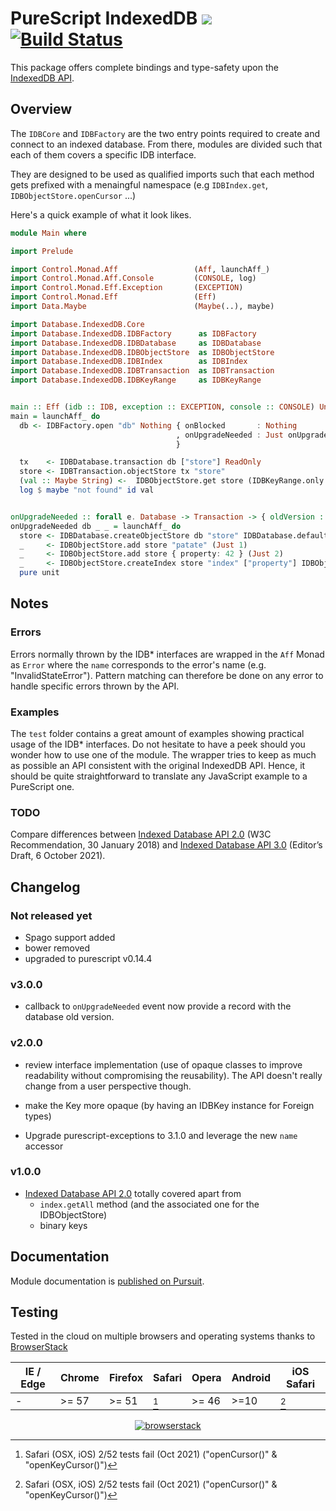 # PureScript IndexedDB [![](https://img.shields.io/badge/doc-pursuit-60b5cc.svg)](http://pursuit.purescript.org/packages/purescript-indexeddb) [![Build Status](https://travis-ci.org/truqu/purescript-indexedDB.svg?branch=master)](https://travis-ci.org/truqu/purescript-indexedDB)

This package offers complete bindings and type-safety upon the [IndexedDB API](https://w3c.github.io/IndexedDB).

## Overview

The `IDBCore` and `IDBFactory` are the two entry points required to create and connect to an
indexed database. From there, modules are divided such that each of them covers a specific IDB
interface.

They are designed to be used as qualified imports such that each method gets prefixed with a
menaingful namespace (e.g `IDBIndex.get`, `IDBObjectStore.openCursor` ...)

Here's a quick example of what it look likes.

```purescript
module Main where

import Prelude

import Control.Monad.Aff                 (Aff, launchAff_)
import Control.Monad.Aff.Console         (CONSOLE, log)
import Control.Monad.Eff.Exception       (EXCEPTION)
import Control.Monad.Eff                 (Eff)
import Data.Maybe                        (Maybe(..), maybe)

import Database.IndexedDB.Core
import Database.IndexedDB.IDBFactory      as IDBFactory
import Database.IndexedDB.IDBDatabase     as IDBDatabase
import Database.IndexedDB.IDBObjectStore  as IDBObjectStore
import Database.IndexedDB.IDBIndex        as IDBIndex
import Database.IndexedDB.IDBTransaction  as IDBTransaction
import Database.IndexedDB.IDBKeyRange     as IDBKeyRange


main :: Eff (idb :: IDB, exception :: EXCEPTION, console :: CONSOLE) Unit
main = launchAff_ do
  db <- IDBFactory.open "db" Nothing { onBlocked       : Nothing
                                     , onUpgradeNeeded : Just onUpgradeNeeded
                                     }

  tx    <- IDBDatabase.transaction db ["store"] ReadOnly
  store <- IDBTransaction.objectStore tx "store"
  (val :: Maybe String) <-  IDBObjectStore.get store (IDBKeyRange.only 1)
  log $ maybe "not found" id val


onUpgradeNeeded :: forall e. Database -> Transaction -> { oldVersion :: Int } -> Eff (idb :: IDB, exception :: EXCEPTION | e) Unit
onUpgradeNeeded db _ _ = launchAff_ do
  store <- IDBDatabase.createObjectStore db "store" IDBDatabase.defaultParameters
  _     <- IDBObjectStore.add store "patate" (Just 1)
  _     <- IDBObjectStore.add store { property: 42 } (Just 2)
  _     <- IDBObjectStore.createIndex store "index" ["property"] IDBObjectStore.defaultParameters
  pure unit
```

## Notes

### Errors

Errors normally thrown by the IDB\* interfaces are wrapped in the `Aff` Monad as `Error` where
the `name` corresponds to the error's name (e.g. "InvalidStateError"). Pattern matching can
therefore be done on any error to handle specific errors thrown by the API.

### Examples

The `test` folder contains a great amount of examples showing practical usage of
the IDB\* interfaces. Do not hesitate to have a peek should you wonder how to
use one of the module. The wrapper tries to keep as much as possible an API
consistent with the original IndexedDB API. Hence, it should be quite
straightforward to translate any JavaScript example to a PureScript one.

### TODO

Compare differences between [Indexed Database API 2.0](https://www.w3.org/TR/IndexedDB-2/) (W3C Recommendation, 30 January 2018) and [Indexed Database API 3.0](https://w3c.github.io/IndexedDB/) (Editor’s Draft, 6 October 2021).

## Changelog

### Not released yet

- Spago support added
- bower removed
- upgraded to purescript v0.14.4

### v3.0.0

- callback to `onUpgradeNeeded` event now provide a record with the database old version.

### v2.0.0

- review interface implementation (use of opaque classes to improve readability without compromising
  the reusability). The API doesn't really change from a user perspective though.

- make the Key more opaque (by having an IDBKey instance for Foreign types)

- Upgrade purescript-exceptions to 3.1.0 and leverage the new `name` accessor


### v1.0.0

- [Indexed Database API 2.0](https://w3c.github.io/IndexedDB/) totally covered apart from
  - `index.getAll` method (and the associated one for the IDBObjectStore)
  - binary keys

## Documentation

Module documentation is [published on Pursuit](http://pursuit.purescript.org/packages/purescript-indexeddb).

## Testing

Tested in the cloud on multiple browsers and operating systems thanks to [BrowserStack](https://www.browserstack.com)


| IE / Edge | Chrome | Firefox | Safari  | Opera | Android | iOS Safari |
| ----------| ------ | ------- | ------- | ----- | ------- | ---------- |
| -         | >= 57  | >= 51   | [^saf]  | >= 46 | >=10    | [^saf]     |

[^saf]: Safari (OSX, iOS) 2/52 tests fail (Oct 2021) ("openCursor()" & "openKeyCursor()")

<p align="center">
  <a href="https://www.browserstack.com"><img alt="browserstack" src=".github/browserstack.png" /></a>
</p>
